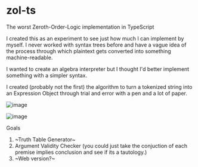 # zol-ts
 The worst Zeroth-Order-Logic implementation in TypeScript

I created this as an experiment to see just how much I can implement by myself.  I never worked with syntax trees before and have a vague idea of the process through which plaintext gets converted into something machine-readable.

I wanted to create an algebra interpreter but I thought I'd better implement something with a simpler syntax.

I created (probably not the first) the algorithm to turn a tokenized string into an Expression Object through trial and error with a pen and a lot of paper.

![image](https://user-images.githubusercontent.com/77368058/186716227-fdb742b5-1ac4-4bb2-9f66-8d34fa051d29.png)

![image](https://user-images.githubusercontent.com/77368058/186716404-6ea5359e-413b-42ec-8e30-38966038b767.png)

Goals
1. ~Truth Table Generator~
2. Argument Validity Checker (you could just take the conjuction of each premise implies conclusion and see if its a tautology.)
3. ~Web version?~
